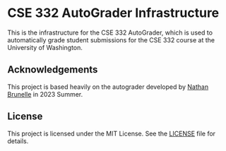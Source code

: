 # CSE 332 AutoGrader Infrastructure

This is the infrastructure for the CSE 332 AutoGrader, which is used to automatically grade student submissions for the
CSE 332 course at the University of Washington.

## Acknowledgements

This project is based heavily on the autograder developed
by [Nathan Brunelle](https://www.cs.washington.edu/people/faculty/nathan-brunelle/) in 2023 Summer.

## License

This project is licensed under the MIT License. See the [LICENSE](LICENSE) file for details.